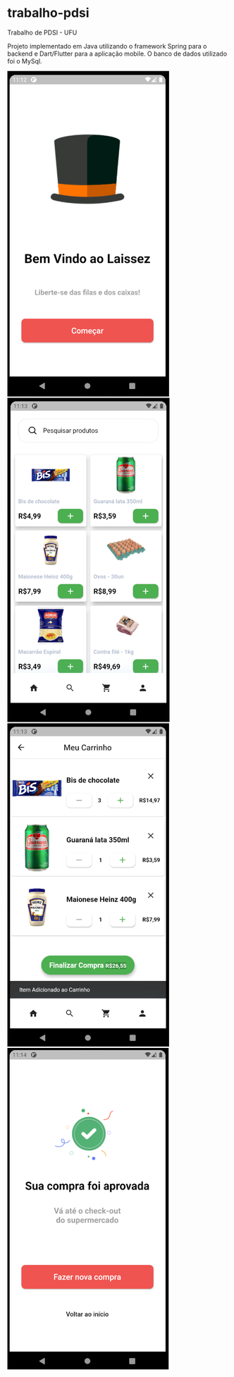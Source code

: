 # trabalho-pdsi
Trabalho de PDSI - UFU

Projeto implementado em Java utilizando o framework Spring para o backend e Dart/Flutter para a aplicação mobile. O banco de dados utilizado foi o MySql.

![alt text](https://github.com/gabrielvt27/trabalho-pdsi/blob/main/images/Screenshot_1.png?raw=true)
![alt text](https://github.com/gabrielvt27/trabalho-pdsi/blob/main/images/Screenshot_2.png?raw=true)
![alt text](https://github.com/gabrielvt27/trabalho-pdsi/blob/main/images/Screenshot_3.png?raw=true)
![alt text](https://github.com/gabrielvt27/trabalho-pdsi/blob/main/images/Screenshot_4.png?raw=true)
